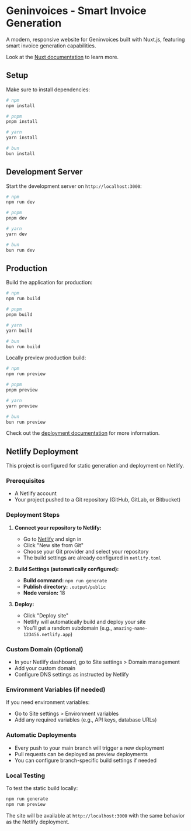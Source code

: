 # Geninvoices - Smart Invoice Generation

A modern, responsive website for Geninvoices built with Nuxt.js, featuring smart invoice generation capabilities.

Look at the [Nuxt documentation](https://nuxt.com/docs/getting-started/introduction) to learn more.

## Setup

Make sure to install dependencies:

```bash
# npm
npm install

# pnpm
pnpm install

# yarn
yarn install

# bun
bun install
```

## Development Server

Start the development server on `http://localhost:3000`:

```bash
# npm
npm run dev

# pnpm
pnpm dev

# yarn
yarn dev

# bun
bun run dev
```

## Production

Build the application for production:

```bash
# npm
npm run build

# pnpm
pnpm build

# yarn
yarn build

# bun
bun run build
```

Locally preview production build:

```bash
# npm
npm run preview

# pnpm
pnpm preview

# yarn
yarn preview

# bun
bun run preview
```

Check out the [deployment documentation](https://nuxt.com/docs/getting-started/deployment) for more information.

## Netlify Deployment

This project is configured for static generation and deployment on Netlify.

### Prerequisites
- A Netlify account
- Your project pushed to a Git repository (GitHub, GitLab, or Bitbucket)

### Deployment Steps

1. **Connect your repository to Netlify:**
   - Go to [Netlify](https://netlify.com) and sign in
   - Click "New site from Git"
   - Choose your Git provider and select your repository
   - The build settings are already configured in `netlify.toml`

2. **Build Settings (automatically configured):**
   - **Build command:** `npm run generate`
   - **Publish directory:** `.output/public`
   - **Node version:** 18

3. **Deploy:**
   - Click "Deploy site"
   - Netlify will automatically build and deploy your site
   - You'll get a random subdomain (e.g., `amazing-name-123456.netlify.app`)

### Custom Domain (Optional)
- In your Netlify dashboard, go to Site settings > Domain management
- Add your custom domain
- Configure DNS settings as instructed by Netlify

### Environment Variables (if needed)
If you need environment variables:
- Go to Site settings > Environment variables
- Add any required variables (e.g., API keys, database URLs)

### Automatic Deployments
- Every push to your main branch will trigger a new deployment
- Pull requests can be deployed as preview deployments
- You can configure branch-specific build settings if needed

### Local Testing
To test the static build locally:
```bash
npm run generate
npm run preview
```

The site will be available at `http://localhost:3000` with the same behavior as the Netlify deployment.
